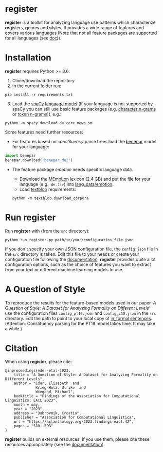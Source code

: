 # **register**

**register** is a toolkit for analyzing language use patterns which characterize **re**gisters, **g**enres and **st**yles. It provides a wide range of features and covers various languages (Note that not all feature packages are supported for all languages (see [doc](doc/1_basic_configurations.md))).


# Installation

**register** requires Python >= 3.6. 

1. Clone/download the repository
2. In the current folder run:
```
pip install -r requirements.txt
```
3. Load the [spaCy language model](https://spacy.io/usage/models) (If your language is not supported by spaCy you can still use basic feature packages (e.g. [character n-grams](doc/2_10_character_ngrams.md) or [token n-grams](doc/2_11_token_ngrams.md))), e.g.:
```
python -m spacy download de_core_news_sm
``` 

Some features need further resources:
* For features based on *constituency* parse trees load the [benepar](https://github.com/nikitakit/self-attentive-parser) model for your language:
```python
import benepar
benepar.download('benepar_de2')
```
* The feature package *emotion* needs specific language data.

    * Download the [MEmoLon](https://zenodo.org/record/3756607/files/MTL_grouped.zip?download=1) lexicon (2.4 GB) and put the file for your language (e.g., `de.tsv`) into [lang_data/emotion](./lang_data/emotion).
    * Load [textblob](https://textblob.readthedocs.io) requirements:
    ```
    python -m textblob.download_corpora
    ```

# Run **register**

Run **register** with (from the `src` directory):

```
python run_register.py path/to/your/configuration_file.json
```

If you don't specify your own JSON configuration file, the `config.json` file in the `src` directory is taken.
Edit this file to your needs or create your configuration file following the [documentation](doc/1_basic_configurations.md). 
**register** provides quite a lot configuration options, such as the choice of features you want to extract from your text or different machine learning models to use.


# A Question of Style

To reproduce the results for the feature-based models used in our paper *'A Question of Style: A Dataset for Analyzing Formality on Different Levels'* use the configuration files `config_pt16.json` and `config_c18.json` in the `src` directory. Edit the path to point to your local copy of [in_formal sentences](https://github.com/ee-2/in_formal_sentences/blob/master/in_formal_sentences.tsv).
(Attention: Constituency parsing for the PT18 model takes time. It may take a while.)


# Citation

When using **register**, please cite:

```
@inproceedings{eder-etal-2023,
    title = "A Question of Style: A Dataset for Analyzing Formality on Different Levels",
    author = "Eder, Elisabeth  and
      	      Krieg-Holz, Ulrike  and
      	      Wiegand, Michael",
    booktitle = "Findings of the Association for Computational Linguistics: EACL 2023",
    month = may,
    year = "2023",
    address = "Dubrovnik, Croatia",
    publisher = "Association for Computational Linguistics",
    url = "https://aclanthology.org/2023.findings-eacl.42",
    pages = "580--593"
}
```

**register** builds on external resources. If you use them, please cite these resources appropriately (see the [documentation](doc)).
